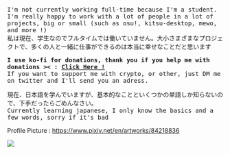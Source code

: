 <samp>I'm not currently working full-time because I'm a student. I'm really happy to work with a lot of people in a lot of projects, big or small (such as osu!, kitsu-desktop, mewo, and more !)  
私は現在、学生なのでフルタイムでは働いていません。大小さまざまなプロジェクトで、多くの人と一緒に仕事ができるのは本当に幸せなことだと思います
  
<samp><b>I use ko-fi for donations, thank you if you help me with donations >< : [Click Here !](https://ko-fi.com/geshivrc)</b>  
If you want to support me with crypto, or other, just DM me on twitter and I'll send you an adress.
  
<samp>現在、日本語を学んでいますが、基本的なことといくつかの単語しか知らないので、下手だったらごめんなさい。  
Currently learning japanese, I only know the basics and a few words, sorry if it's bad
  
Profile Picture : https://www.pixiv.net/en/artworks/84218836
          
</samp>
  
![](https://github-profile-summary-cards.vercel.app/api/cards/profile-details?username=geshii&theme=vue)
